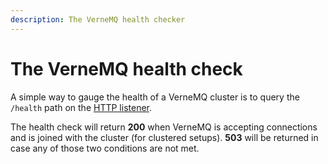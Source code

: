 ```yaml
---
description: The VerneMQ health checker
---
```


# The VerneMQ health check

A simple way to gauge the health of a VerneMQ cluster is to query the `/health`
path on the [HTTP listener](../configuration/http-listeners.md).

The health check will return **200** when VerneMQ is accepting connections and
is joined with the cluster (for clustered setups). **503** will be returned in
case any of those two conditions are not met.
